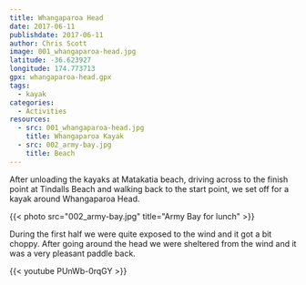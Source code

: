 ```yaml
---
title: Whangaparoa Head
date: 2017-06-11
publishdate: 2017-06-11
author: Chris Scott
image: 001_whangaparoa-head.jpg
latitude: -36.623927
longitude: 174.773713
gpx: whangaparoa-head.gpx
tags:
  - kayak
categories:
  - Activities
resources:
  - src: 001_whangaparoa-head.jpg
    title: Whangaparoa Kayak
  - src: 002_army-bay.jpg
    title: Beach
---
```


After unloading the kayaks at Matakatia beach, driving across to the finish point at Tindalls Beach and walking back to the start point, we set off for a kayak around Whangaparoa Head.

{{< photo src="002_army-bay.jpg" title="Army Bay for lunch" >}}

During the first half we were quite exposed to the wind and it got a bit choppy. After going around the head we were sheltered from the wind and it was a very pleasant paddle back.

{{< youtube PUnWb-0rqGY >}}
